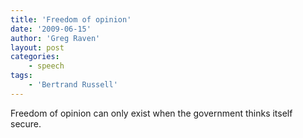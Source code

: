```yaml
---
title: 'Freedom of opinion'
date: '2009-06-15'
author: 'Greg Raven'
layout: post
categories:
    - speech
tags:
    - 'Bertrand Russell'
---
```


Freedom of opinion can only exist when the government thinks itself secure.